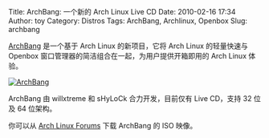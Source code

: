 Title: ArchBang: 一个新的 Arch Linux Live CD
Date: 2010-02-16 17:34
Author: toy
Category: Distros
Tags: ArchBang, Archlinux, Openbox
Slug: archbang

[ArchBang](http://wiki.archlinux.org/index.php/ArchBang) 是一个基于 Arch Linux 的新项目，它将 Arch Linux 的轻量快速与 Openbox 窗口管理器的简洁组合在一起，为用户提供开箱即用的 Arch Linux 体验。

<!-- PELICAN_END_SUMMARY -->

[![ArchBang](http://i.linuxtoy.org/images/2010/02/archbang-thumb.png)](http://i.linuxtoy.org/images/2010/02/archbang.png)

ArchBang 由 willxtreme 和 sHyLoCk 合力开发，目前仅有 Live CD，支持 32 位及 64 位架构。

你可以从 [Arch Linux Forums](http://bbs.archlinux.org/viewtopic.php?id=89627) 下载 ArchBang 的 ISO 映像。
